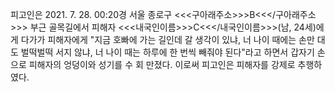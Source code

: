 피고인은 2021. 7. 28. 00:20경 서울 종로구 <<<구아래주소>>>B<<</구아래주소>>> 부근 골목길에서 피해자 <<<내국인이름>>>C<<</내국인이름>>>(남, 24세)에게 다가가 피해자에게 "지금 호빠에 가는 길인데 갈 생각이 있냐, 너 나이 때에는 손만 대도 벌떡벌떡 서지 않냐, 너 나이 때는 하루에 한 번씩 빼줘야 된다"라고 하면서 갑자기 손으로 피해자의 엉덩이와 성기를 수 회 만졌다.
이로써 피고인은 피해자를 강제로 추행하였다.